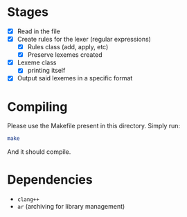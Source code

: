 # Stages

- [X] Read in the file
- [X] Create rules for the lexer (regular expressions)
    - [x] Rules class (add, apply, etc)
    - [x] Preserve lexemes created
- [x] Lexeme class
    - [x] printing itself
- [x] Output said lexemes in a specific format

# Compiling

Please use the Makefile present in this directory.
Simply run:

```sh
make
```

And it should compile.


# Dependencies

- `clang++`
- `ar` (archiving for library management)
